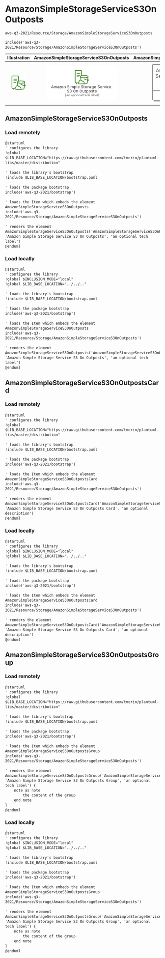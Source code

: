 # AmazonSimpleStorageServiceS3OnOutposts


```text
aws-q3-2021/Resource/Storage/AmazonSimpleStorageServiceS3OnOutposts
```

```text
include('aws-q3-2021/Resource/Storage/AmazonSimpleStorageServiceS3OnOutposts')
```



| Illustration | AmazonSimpleStorageServiceS3OnOutposts | AmazonSimpleStorageServiceS3OnOutpostsCard | AmazonSimpleStorageServiceS3OnOutpostsGroup |
| :---: | :---: | :---: | :---: |
| ![illustration for Illustration](../../../aws-q3-2021/Resource/Storage/AmazonSimpleStorageServiceS3OnOutposts.png) | ![illustration for AmazonSimpleStorageServiceS3OnOutposts](../../../aws-q3-2021/Resource/Storage/AmazonSimpleStorageServiceS3OnOutposts.Local.png) | ![illustration for AmazonSimpleStorageServiceS3OnOutpostsCard](../../../aws-q3-2021/Resource/Storage/AmazonSimpleStorageServiceS3OnOutpostsCard.Local.png) | ![illustration for AmazonSimpleStorageServiceS3OnOutpostsGroup](../../../aws-q3-2021/Resource/Storage/AmazonSimpleStorageServiceS3OnOutpostsGroup.Local.png) |




## AmazonSimpleStorageServiceS3OnOutposts

### Load remotely
```plantuml
@startuml
' configures the library
!global $LIB_BASE_LOCATION="https://raw.githubusercontent.com/tmorin/plantuml-libs/master/distribution"

' loads the library's bootstrap
!include $LIB_BASE_LOCATION/bootstrap.puml

' loads the package bootstrap
include('aws-q3-2021/bootstrap')

' loads the Item which embeds the element AmazonSimpleStorageServiceS3OnOutposts
include('aws-q3-2021/Resource/Storage/AmazonSimpleStorageServiceS3OnOutposts')

' renders the element
AmazonSimpleStorageServiceS3OnOutposts('AmazonSimpleStorageServiceS3OnOutposts', 'Amazon Simple Storage Service S3 On Outposts', 'an optional tech label')
@enduml
```

### Load locally
```plantuml
@startuml
' configures the library
!global $INCLUSION_MODE="local"
!global $LIB_BASE_LOCATION="../../.."

' loads the library's bootstrap
!include $LIB_BASE_LOCATION/bootstrap.puml

' loads the package bootstrap
include('aws-q3-2021/bootstrap')

' loads the Item which embeds the element AmazonSimpleStorageServiceS3OnOutposts
include('aws-q3-2021/Resource/Storage/AmazonSimpleStorageServiceS3OnOutposts')

' renders the element
AmazonSimpleStorageServiceS3OnOutposts('AmazonSimpleStorageServiceS3OnOutposts', 'Amazon Simple Storage Service S3 On Outposts', 'an optional tech label')
@enduml
```

## AmazonSimpleStorageServiceS3OnOutpostsCard

### Load remotely
```plantuml
@startuml
' configures the library
!global $LIB_BASE_LOCATION="https://raw.githubusercontent.com/tmorin/plantuml-libs/master/distribution"

' loads the library's bootstrap
!include $LIB_BASE_LOCATION/bootstrap.puml

' loads the package bootstrap
include('aws-q3-2021/bootstrap')

' loads the Item which embeds the element AmazonSimpleStorageServiceS3OnOutpostsCard
include('aws-q3-2021/Resource/Storage/AmazonSimpleStorageServiceS3OnOutposts')

' renders the element
AmazonSimpleStorageServiceS3OnOutpostsCard('AmazonSimpleStorageServiceS3OnOutpostsCard', 'Amazon Simple Storage Service S3 On Outposts Card', 'an optional description')
@enduml
```

### Load locally
```plantuml
@startuml
' configures the library
!global $INCLUSION_MODE="local"
!global $LIB_BASE_LOCATION="../../.."

' loads the library's bootstrap
!include $LIB_BASE_LOCATION/bootstrap.puml

' loads the package bootstrap
include('aws-q3-2021/bootstrap')

' loads the Item which embeds the element AmazonSimpleStorageServiceS3OnOutpostsCard
include('aws-q3-2021/Resource/Storage/AmazonSimpleStorageServiceS3OnOutposts')

' renders the element
AmazonSimpleStorageServiceS3OnOutpostsCard('AmazonSimpleStorageServiceS3OnOutpostsCard', 'Amazon Simple Storage Service S3 On Outposts Card', 'an optional description')
@enduml
```

## AmazonSimpleStorageServiceS3OnOutpostsGroup

### Load remotely
```plantuml
@startuml
' configures the library
!global $LIB_BASE_LOCATION="https://raw.githubusercontent.com/tmorin/plantuml-libs/master/distribution"

' loads the library's bootstrap
!include $LIB_BASE_LOCATION/bootstrap.puml

' loads the package bootstrap
include('aws-q3-2021/bootstrap')

' loads the Item which embeds the element AmazonSimpleStorageServiceS3OnOutpostsGroup
include('aws-q3-2021/Resource/Storage/AmazonSimpleStorageServiceS3OnOutposts')

' renders the element
AmazonSimpleStorageServiceS3OnOutpostsGroup('AmazonSimpleStorageServiceS3OnOutpostsGroup', 'Amazon Simple Storage Service S3 On Outposts Group', 'an optional tech label') {
    note as note
        the content of the group
    end note
}
@enduml
```

### Load locally
```plantuml
@startuml
' configures the library
!global $INCLUSION_MODE="local"
!global $LIB_BASE_LOCATION="../../.."

' loads the library's bootstrap
!include $LIB_BASE_LOCATION/bootstrap.puml

' loads the package bootstrap
include('aws-q3-2021/bootstrap')

' loads the Item which embeds the element AmazonSimpleStorageServiceS3OnOutpostsGroup
include('aws-q3-2021/Resource/Storage/AmazonSimpleStorageServiceS3OnOutposts')

' renders the element
AmazonSimpleStorageServiceS3OnOutpostsGroup('AmazonSimpleStorageServiceS3OnOutpostsGroup', 'Amazon Simple Storage Service S3 On Outposts Group', 'an optional tech label') {
    note as note
        the content of the group
    end note
}
@enduml
```

